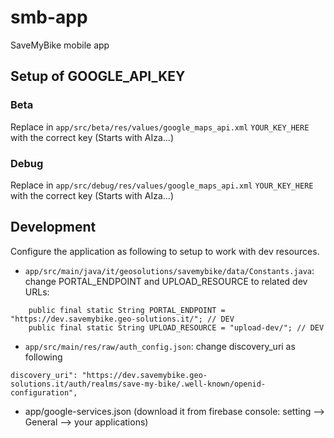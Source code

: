 # smb-app
SaveMyBike mobile app

## Setup of GOOGLE_API_KEY

### Beta

Replace in `app/src/beta/res/values/google_maps_api.xml` `YOUR_KEY_HERE` with the correct key (Starts with AIza...)

### Debug

Replace in `app/src/debug/res/values/google_maps_api.xml` `YOUR_KEY_HERE` with the correct key (Starts with AIza...)

## Development

Configure the application as following to setup to work with dev resources.

 - `app/src/main/java/it/geosolutions/savemybike/data/Constants.java`: change PORTAL_ENDPOINT and UPLOAD_RESOURCE to related dev URLs:

```
    public final static String PORTAL_ENDPOINT = "https://dev.savemybike.geo-solutions.it/"; // DEV
    public final static String UPLOAD_RESOURCE = "upload-dev/"; // DEV
```

 - `app/src/main/res/raw/auth_config.json`: change discovery_uri as following

 ```
 discovery_uri": "https://dev.savemybike.geo-solutions.it/auth/realms/save-my-bike/.well-known/openid-configuration",
 ```

  - app/google-services.json (download it from firebase console: setting --> General --> your applications)

